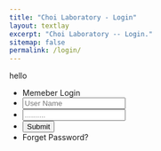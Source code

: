 ```yaml
---
title: "Choi Laboratory - Login"
layout: textlay
excerpt: "Choi Laboratory -- Login."
sitemap: false
permalink: /login/
---
```

hello
<!DOCTYPE html>
<html>
<head>
  <title>Login</title>
  <link rel="stylesheet" type="text/css" href="global.css">
</head>
<body>
<div class="form-container">
  <div class="user-img"></div>
  <ul class="list">
    <li>Memeber Login</li>
    <li><input type="text" name="Username" placeholder="User Name"></li>
    <li><input type="password" name="Password" placeholder=".........."></li>
    <li><input type="button" name="Submit" value="Submit"></li>
    <li>Forget Password?</li>
  </ul>
  
  
</div>
</body>
</html>
